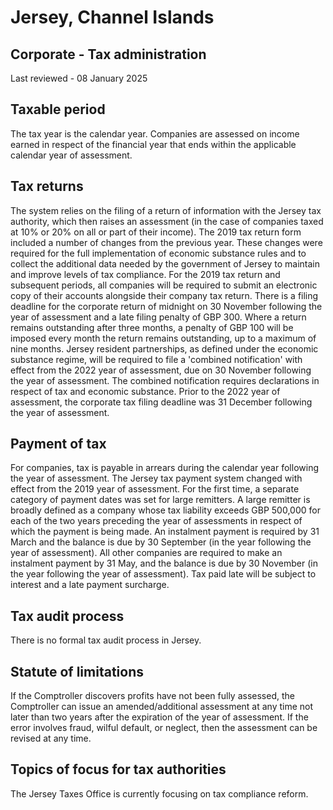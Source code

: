 # Jersey, Channel Islands
## Corporate - Tax administration
Last reviewed - 08 January 2025
## Taxable period
The tax year is the calendar year. Companies are assessed on income earned in respect of the financial year that ends within the applicable calendar year of assessment.
## Tax returns
The system relies on the filing of a return of information with the Jersey tax authority, which then raises an assessment (in the case of companies taxed at 10% or 20% on all or part of their income).
The 2019 tax return form included a number of changes from the previous year. These changes were required for the full implementation of economic substance rules and to collect the additional data needed by the government of Jersey to maintain and improve levels of tax compliance. For the 2019 tax return and subsequent periods, all companies will be required to submit an electronic copy of their accounts alongside their company tax return.
There is a filing deadline for the corporate return of midnight on 30 November following the year of assessment and a late filing penalty of GBP 300. Where a return remains outstanding after three months, a penalty of GBP 100 will be imposed every month the return remains outstanding, up to a maximum of nine months.
Jersey resident partnerships, as defined under the economic substance regime, will be required to file a 'combined notification' with effect from the 2022 year of assessment, due on 30 November following the year of assessment. The combined notification requires declarations in respect of tax and economic substance.
Prior to the 2022 year of assessment, the corporate tax filing deadline was 31 December following the year of assessment.
## Payment of tax
For companies, tax is payable in arrears during the calendar year following the year of assessment.
The Jersey tax payment system changed with effect from the 2019 year of assessment. For the first time, a separate category of payment dates was set for large remitters. A large remitter is broadly defined as a company whose tax liability exceeds GBP 500,000 for each of the two years preceding the year of assessments in respect of which the payment is being made. An instalment payment is required by 31 March and the balance is due by 30 September (in the year following the year of assessment).
All other companies are required to make an instalment payment by 31 May, and the balance is due by 30 November (in the year following the year of assessment).
Tax paid late will be subject to interest and a late payment surcharge. 
## Tax audit process
There is no formal tax audit process in Jersey.
## Statute of limitations
If the Comptroller discovers profits have not been fully assessed, the Comptroller can issue an amended/additional assessment at any time not later than two years after the expiration of the year of assessment. If the error involves fraud, wilful default, or neglect, then the assessment can be revised at any time.
## Topics of focus for tax authorities
The Jersey Taxes Office is currently focusing on tax compliance reform.
